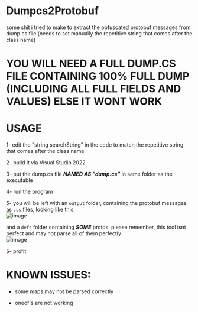 # Dumpcs2Protobuf
some shit i tried to make to extract the obfuscated protobuf messages from dump.cs file (needs to set manually the repetitive string that comes after the class name)

# YOU WILL NEED A FULL DUMP.CS FILE CONTAINING 100% FULL DUMP (INCLUDING ALL FULL FIELDS AND VALUES) ELSE IT WONT WORK


# USAGE

1- edit the "string searchString" in the code to match the repetitive string that comes after the class name

2- build it via Visual Studio 2022

3- put the dump.cs file ***NAMED AS "dump.cs"*** in same folder as the executable

4- run the program

5- you will be left with an `output` folder, containing the protobuf messages as `.cs` files, looking like this:\
![image](https://user-images.githubusercontent.com/84511935/227775430-5f95f1bd-c4ce-45c8-824a-7bdd2ce2b9b7.png)

and a `defs` folder containing ***SOME*** protos. please remember, this tool isnt perfect and may not parse all of them perfectly\
![image](https://user-images.githubusercontent.com/84511935/227778873-0c40ea86-3dae-4214-8614-52cf15677eed.png)

5- profit


# KNOWN ISSUES:

- some maps may not be parsed correctly

- oneof's are not working

